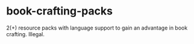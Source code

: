 # book-crafting-packs
2(+) resource packs with language support to gain an advantage in book crafting. Illegal.
